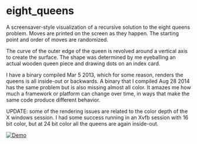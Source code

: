 eight_queens
=============

A screensaver-style visualization of a recursive solution to the eight queens problem. Moves are printed on the screen as they happen. The starting point and order of moves are randomized.

The curve of the outer edge of the queen is revolved around a vertical axis to create the surface. The shape was determined by me eyeballing an actual wooden queen piece and drawing dots on an index card.

I have a binary compiled Mar 5 2013, which for some reason, renders the queens is all inside-out or backwards. A binary that I compiled Aug 28 2014 has the same problem but is also missing almost all color. It amazes me how much a framework or platform can change over time, in ways that make the same code produce different behavior.

UPDATE: some of the rendering issues are related to the color depth of the X windows session. I had some success running in an Xvfb session with 16 bit color, but at 24 bit color all the queens are again inside-out.

[![Demo](http://img.youtube.com/vi/m-_2doOacbQ/0.jpg)](http://youtu.be/m-_2doOacbQ)
